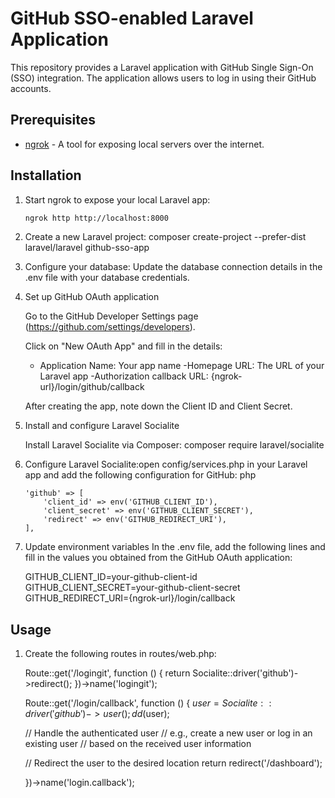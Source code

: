 # GitHub SSO-enabled Laravel Application

This repository provides a Laravel application with GitHub Single Sign-On (SSO) integration. The application allows users to log in using their GitHub accounts.

## Prerequisites

-   [ngrok](https://ngrok.com) - A tool for exposing local servers over the internet.

## Installation

1.  Start ngrok to expose your local Laravel app:

    ```bash
    ngrok http http://localhost:8000

    ```

2.  Create a new Laravel project:
    composer create-project --prefer-dist laravel/laravel github-sso-app

3.  Configure your database:
    Update the database connection details in the .env file with your database credentials.

4.  Set up GitHub OAuth application

    Go to the GitHub Developer Settings page (https://github.com/settings/developers).

    Click on "New OAuth App" and fill in the details:

    -   Application Name: Your app name
        -Homepage URL: The URL of your Laravel app
        -Authorization callback URL: {ngrok-url}/login/github/callback

    After creating the app, note down the Client ID and Client Secret.

5.  Install and configure Laravel Socialite

    Install Laravel Socialite via Composer: composer require laravel/socialite

6.  Configure Laravel Socialite:open config/services.php in your Laravel app and add the following configuration for GitHub:
    php

        'github' => [
            'client_id' => env('GITHUB_CLIENT_ID'),
            'client_secret' => env('GITHUB_CLIENT_SECRET'),
            'redirect' => env('GITHUB_REDIRECT_URI'),
        ],

7.  Update environment variables
    In the .env file, add the following lines and fill in the values you obtained from the GitHub OAuth application:

    GITHUB_CLIENT_ID=your-github-client-id
    GITHUB_CLIENT_SECRET=your-github-client-secret
    GITHUB_REDIRECT_URI={ngrok-url}/login/callback

## Usage

1. Create the following routes in routes/web.php:

    Route::get('/logingit', function () {
    return Socialite::driver('github')->redirect();
    })->name('logingit');

    Route::get('/login/callback', function () {
    $user = Socialite::driver('github')->user();
     dd($user);

    // Handle the authenticated user
    // e.g., create a new user or log in an existing user
    // based on the received user information

    // Redirect the user to the desired location
    return redirect('/dashboard');

    })->name('login.callback');
